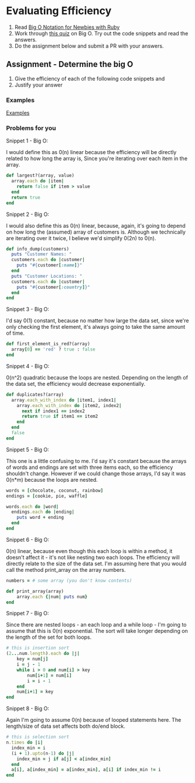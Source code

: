# Evaluating Efficiency

1. Read [Big O Notation for Newbies with Ruby](http://www.datakicks.com/2016/06/04/big-o-notation.html)
2. Work through [this quiz](http://www.codequizzes.com/computer-science/beginner/big-o-algorithms) on Big O. Try out the code snippets and read the answers.
3. Do the assignment below and submit a PR with your answers.


## Assignment - Determine the big O
1) Give the efficiency of each of the following code snippets and
2) Justify your answer

### Examples
[Examples](examples.md)

### Problems for you

Snippet 1 - Big O:

I would define this as 0(n) linear because the efficiency
will be directly related to how long the array is,
Since you're iterating over each item in the array.

```ruby
def largest?(array, value)
  array.each do |item|
    return false if item > value
  end
  return true
end
```

Snippet 2 - Big O:

I would also define this as 0(n) linear, because, again,
it's going to depend on how long the (assumed) array of
customers is.  Although we technically are iterating
over it twice, I believe we'd simplify 0(2n) to 0(n).

```ruby
def info_dump(customers)
  puts "Customer Names: "
  customers.each do |customer|
    puts "#{customer[:name]}"
  end
  puts "Customer Locations: "
  customers.each do |customer|
    puts "#{customer[:country]}"
  end
end
```

Snippet 3 - Big O:

I'd say 0(1) constant, because no matter how large the
data set, since we're only checking the first element,
it's always going to take the same amount of time.

```ruby
def first_element_is_red?(array)
  array[0] == 'red' ? true : false
end
```

Snippet 4 - Big O:

0(n^2) quadratic because the loops are nested.
Depending on the length of the data set, the
efficiency would decrease exponentially.

```ruby
def duplicates?(array)
  array.each_with_index do |item1, index1|
    array.each_with_index do |item2, index2|
      next if index1 == index2
      return true if item1 == item2
    end
  end
  false
end
```

Snippet 5 - Big O:

This one is a little confusing to me.  I'd say it's
constant because the arrays of words and endings are set
with three items each, so the efficiency shouldn't change.
However if we could change those arrays, I'd say it
was 0(n*m) because the loops are nested.

```ruby
words = [chocolate, coconut, rainbow]
endings = [cookie, pie, waffle]

words.each do |word|
  endings.each do |ending|
    puts word + ending
  end
end
```

Snippet 6 - Big O:

0(n) linear, because even though this each loop is within
a method, it doesn't affect it - it's not like
nesting two each loops.  The efficiency will directly
relate to the size of the data set.  I'm assuming here
that you would call the method print_array on the array
numbers.

```ruby
numbers = # some array (you don't know contents)

def print_array(array)
    array.each {|num| puts num}
end
```

Snippet 7 - Big O:

Since there are nested loops - an each loop and a while
loop - I'm going to assume that this is 0(n)
exponential.  The sort will take longer depending on
the length of the set for both loops.

```ruby
# this is insertion sort
(2...num.length).each do |j|
    key = num[j]
    i = j - 1
    while i > 0 and num[i] > key
        num[i+1] = num[i]
        i = i - 1
    end
    num[i+1] = key
end
```

Snippet 8 - Big O:

Again I'm going to assume 0(n) because of
looped statements here.  The length/size of data set
affects both do/end block.

```ruby
# this is selection sort
n.times do |i|
  index_min = i
  (i + 1).upto(n-1) do |j|
    index_min = j if a[j] < a[index_min]
  end
  a[i], a[index_min] = a[index_min], a[i] if index_min != i
end
```
